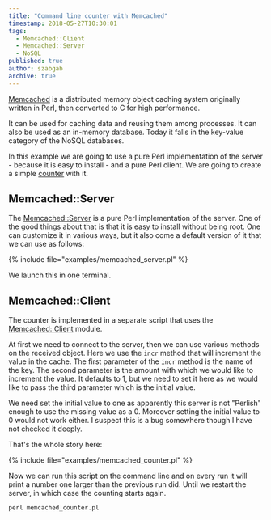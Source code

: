 ```yaml
---
title: "Command line counter with Memcached"
timestamp: 2018-05-27T10:30:01
tags:
  - Memcached::Client
  - Memcached::Server
  - NoSQL
published: true
author: szabgab
archive: true
---
```



[Memcached](https://memcached.org/) is a distributed memory object caching system originally written in Perl, then converted to C for high performance.

It can be used for caching data and reusing them among processes. It can also be used as an in-memory database. Today it falls in the key-value category of the NoSQL databases.

In this example we are going to use a pure Perl implementation of the server - because it is easy to install - and a pure Perl client. We are going to create a simple [counter](https://code-maven.com/counter) with it.


## Memcached::Server

The [Memcached::Server](https://metacpan.org/pod/Memcached::Server) is a pure Perl implementation of the server. One of the good things about that is that it is easy to install without being root. One can customize it in various ways, but it also come a default version of it that we can use as follows:

{% include file="examples/memcached_server.pl" %}

We launch this in one terminal.


## Memcached::Client

The counter is implemented in a separate script that uses the [Memcached::Client](https://metacpan.org/pod/Memcached::Client) module.

At first we need to connect to the server, then we can use various methods on the received object.
Here we use the `incr` method that will increment the value in the cache.
The first parameter of the `incr` method is the name of the key.
The second parameter is the amount with which we would like to increment the value.
It defaults to 1, but we need to set it here as we would like to pass the third parameter which is the initial value.

We need set the initial value to one as apparently this server is not "Perlish" enough to use the missing value as a 0. Moreover setting the initial value to 0 would not work either. I suspect this is a bug somewhere though I have not checked it deeply. 

That's the whole story here:

{% include file="examples/memcached_counter.pl" %}

Now we can run this script on the command line and on every run it will print a number one larger than the previous run did. Until we restart the server, in which case the counting starts again.

```
perl memcached_counter.pl
```

